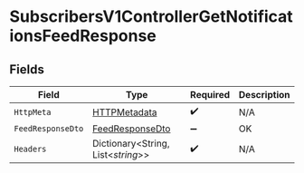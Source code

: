 # SubscribersV1ControllerGetNotificationsFeedResponse


## Fields

| Field                                                         | Type                                                          | Required                                                      | Description                                                   |
| ------------------------------------------------------------- | ------------------------------------------------------------- | ------------------------------------------------------------- | ------------------------------------------------------------- |
| `HttpMeta`                                                    | [HTTPMetadata](../../Models/Components/HTTPMetadata.md)       | :heavy_check_mark:                                            | N/A                                                           |
| `FeedResponseDto`                                             | [FeedResponseDto](../../Models/Components/FeedResponseDto.md) | :heavy_minus_sign:                                            | OK                                                            |
| `Headers`                                                     | Dictionary<String, List<*string*>>                            | :heavy_check_mark:                                            | N/A                                                           |